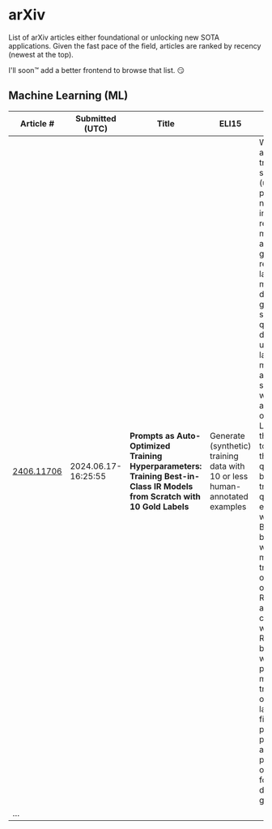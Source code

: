 # arXiv

List of arXiv articles either foundational or unlocking new SOTA applications. Given the fast pace of the field, articles are ranked by recency (newest at the top).

I'll soon™ add a better frontend to browse that list. 😏


## Machine Learning (ML)

| Article \# | Submitted (UTC)     | Title | ELI15 | Abstract | Authors
|------------| ------------------- | ----- | ----- | -------- | -------
|[2406.11706]|2024.06.17-16\:25\:55| **Prompts as Auto-Optimized Training Hyperparameters: Training Best-in-Class IR Models from Scratch with 10 Gold Labels** | Generate (synthetic) training data with 10 or less human-annotated examples | We develop a method for training small-scale (under 100M parameter) neural information retrieval models with as few as 10 gold relevance labels. The method depends on generating synthetic queries for documents using a language model (LM), and the key step is that we automatically optimize the LM prompt that is used to generate these queries based on training quality. In experiments with the BIRCO benchmark, we find that models trained with our method outperform RankZephyr and are competitive with RankLLama, both of which are 7B parameter models trained on over 100K labels. These findings point to the power of automatic prompt optimization for synthetic dataset generation. | Jasper Xian, Saron Samuel, Faraz Khoubsirat, Ronak Pradeep, Md Arafat Sultan, Radu Florian, Salim Roukos, Avirup Sil, Christopher Potts, Omar Khattab
| …













[2406.11706]: https://arxiv.org/abs/2406.11706
